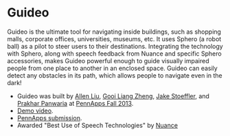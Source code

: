 # Guideo


Guideo is the ultimate tool for navigating inside buildings, such as shopping malls, corporate offices, universities, museums, etc. It uses Sphero (a robot ball) as a pilot to steer users to their destinations. Integrating the technology with Sphero, along with speech feedback from Nuance and specific Sphero accessories, makes Guideo powerful enough to guide visually impaired people from one place to another in an enclosed space. Guideo can easily detect any obstacles in its path, which allows people to navigate even in the dark!


- Guideo was built by [Allen Liu](https://github.com/ZihaoAllen), [Gooi Liang Zheng](https://github.com/samgooi4189), [Jake Stoeffler](https://github.com/JakeStoeffler), and [Prakhar Panwaria](https://github.com/panwaria) at [PennApps Fall 2013](http://2013f.pennapps.com/).
- [Demo video](http://www.youtube.com/watch?v=fcCGEE5ik_k).
- [PennApps submission](http://pennapps.challengepost.com/submissions/17247-guideo).
- Awarded "Best Use of Speech Technologies" by [Nuance](http://www.nuance.com/)
